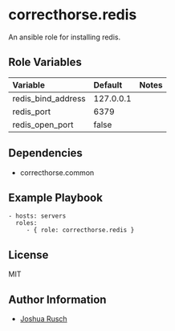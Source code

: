 correcthorse.redis
=========

An ansible role for installing redis.

Role Variables
--------------

| Variable                              | Default                       | Notes                                         |
| :---                                  | :---                          | :---                                          |
| redis_bind_address			| 127.0.0.1			| 	  	       		    		|
| redis_port				| 6379				|						|
| redis_open_port			| false				|						|

Dependencies
------------

* correcthorse.common

Example Playbook
----------------

    - hosts: servers
      roles:
         - { role: correcthorse.redis }

License
-------

MIT

Author Information
------------------

* [Joshua Rusch](https://correct.horse/)
